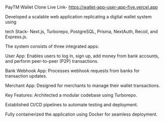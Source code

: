 PayTM Wallet Clone
Live Link- https://wallet-app-user-app-five.vercel.app




 
Developed a scalable web application replicating a digital wallet system using


tech Stack- Next.js, Turborepo, PostgreSQL, Prisma, NextAuth, Recoil, and Express.js.





The system consists of three integrated apps:

User App: Enables users to log in, sign up, add money from bank accounts, and perform peer-to-peer (P2P) transactions.

Bank Webhook App: Processes webhook requests from banks for transaction updates.

Merchant App: Designed for merchants to manage their wallet transactions.





Key Features:
Architected a modular codebase using Turborepo.

Established CI/CD pipelines to automate testing and deployment.

Fully containerized the application using Docker for seamless deployment.

